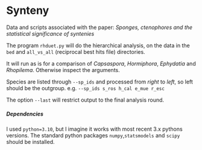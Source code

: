 
# Synteny

Data and scripts associated with the paper: *Sponges, ctenophores and the statistical significance of syntenies*

The program `rhduet.py` will do the hierarchical analysis, on the data in the
`bed` and `all_vs_all` (reciprocal best hits file) directories. 

It will run as is for a comparison of *Capsaspora*, *Hormiphora*, *Ephydatia* and *Rhopilema*. Otherwise
inspect the arguments. 

Species are listed through `--sp_ids` and processed from *right* to *left*, so left should be the outgroup.
e.g. `--sp_ids s_ros h_cal e_mue r_esc`

The option `--last` will restrict output to the final analysis round.

##### Dependencies

I used `python=3.10`, but I imagine it works with most recent 3.x pythons versions.
The standard python packages `numpy`,`statsmodels` and `scipy` should be installed.

